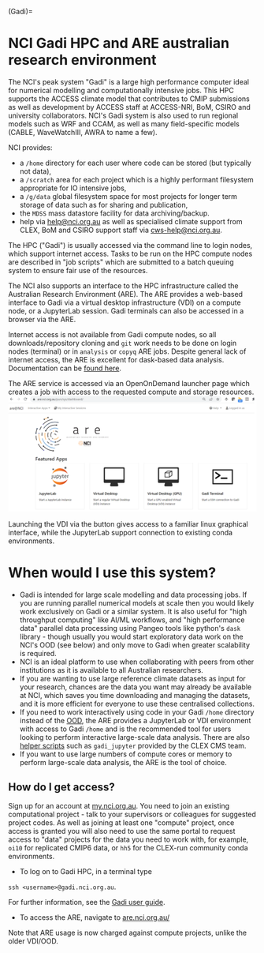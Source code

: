 (Gadi)=
# NCI Gadi HPC and ARE australian research environment

The NCI's peak system "Gadi" is a large high performance computer ideal for numerical modelling and computationally intensive jobs. This HPC supports the ACCESS climate model that contributes to CMIP submissions as well as development by ACCESS staff at ACCESS-NRI, BoM, CSIRO and university collaborators. NCI's Gadi system is also used to run regional models such as WRF and CCAM, as well as many field-specific models (CABLE, WaveWatchIII, AWRA to name a few). 

NCI provides:
- a `/home` directory for each user where code can be stored (but typically not data), 
- a `/scratch` area for each project which is a highly performant filesystem appropriate for IO intensive jobs, 
- a `/g/data` global filesystem space for most projects for longer term storage of data such as for sharing and publication,
- the `MDSS` mass datastore facility for data archiving/backup.
- help via help@nci.org.au as well as specialised climate support from CLEX, BoM and CSIRO support staff via cws-help@nci.org.au.

The HPC ("Gadi") is usually accessed via the command line to login nodes, which support internet access. Tasks to be run on the HPC compute nodes are described in "job scripts" which are submitted to a batch queuing system to ensure fair use of the resources. 

The NCI also supports an interface to the HPC infrastructure called the Australian Research Environment (ARE). The ARE provides a web-based interface to Gadi via a virtual desktop infrastructure (VDI) on a compute node, or a JupyterLab session. Gadi terminals can also be accessed in a browser via the ARE. 

Internet access is not available from Gadi compute nodes, so all downloads/repository cloning and `git` work needs to be done on login nodes (terminal) or in `analysis` or `copyq` ARE jobs. Despite general lack of internet access, the ARE is excellent for dask-based data analysis. Documentation can be [found here](https://opus.nci.org.au/display/Help/ARE+User+Guide).

The ARE service is accessed via an OpenOnDemand launcher page which creates a job with access to the requested compute and storage resources.
![ARE launcher](../images/ARE-launcher1.png)

Launching the VDI via the button gives access to a familiar linux graphical interface, while the JupyterLab support connection to existing conda environments.

# When would I use this system? 
- Gadi is intended for large scale modelling and data processing jobs. If you are running parallel numerical models at scale then you would likely work exclusively on Gadi or a similar system. It is also useful for "high throughput computing" like AI/ML workflows, and "high performance data" parallel data processing using Pangeo tools like python's `dask` library - though usually you would start exploratory data work on the NCI's OOD (see below) and only move to Gadi when greater scalability is required.
- NCI is an ideal platform to use when collaborating with peers from other institutions as it is available to all Australian researchers. 
- If you are wanting to use large reference climate datasets as input for your research, chances are the data you want may already be available at NCI, which saves you time downloading and managing the datasets, and it is more efficient for everyone to use these centralised collections.
- If you need to work interactively using code in your Gadi `/home` directory instead of the [OOD](https://acdguide.github.io/BigData/platforms/platforms-nci-ood.html), the ARE provides a JupyterLab or VDI environment with access to Gadi `/home` and is the recommended tool for users looking to perform interactive large-scale data analysis. There are also [helper scripts](https://github.com/coecms/nci_scripts) such as `gadi_jupyter` provided by the CLEX CMS team. 
- If you want to use large numbers of compute cores or memory to perform large-scale data analysis, the ARE is the tool of choice.

## How do I get access? 
Sign up for an account at [my.nci.org.au](https://my.nci.org.au/mancini/). You need to join an existing computational project - talk to your supervisors or colleagues for suggested project codes. As well as joining at least one "compute" project, once access is granted you will also need to use the same portal to request access to "data" projects for the data you need to work with, for example, `oi10` for replicated CMIP6 data, or `hh5` for the CLEX-run community conda environments.

* To log on to Gadi HPC, in a terminal type 

`ssh <username>@gadi.nci.org.au`.

For further information, see the [Gadi user guide](https://opus.nci.org.au/display/Help/Gadi+User+Guide).

* To access the ARE, navigate to [are.nci.org.au/](https://are.nci.org.au/)

Note that ARE usage is now charged against compute projects, unlike the older VDI/OOD.
